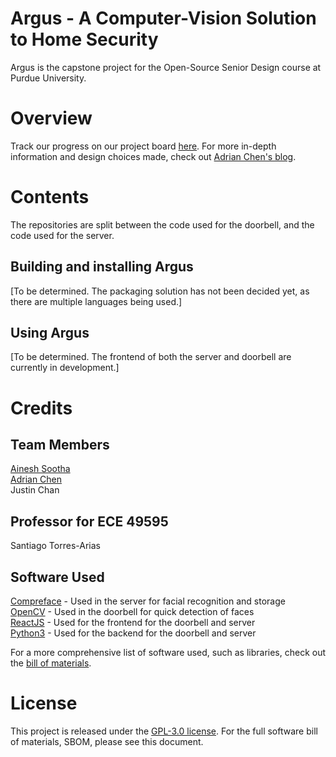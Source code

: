 # Argus - A Computer-Vision Solution to Home Security
Argus is the capstone project for the Open-Source Senior Design course at Purdue University. 

# Overview
Track our progress on our project board [here](https://github.com/users/adrianchen8662/projects/2/views/1).
For more in-depth information and design choices made, check out [Adrian Chen's blog](https://adrianchen8662.github.io/final-project/).

# Contents
The repositories are split between the code used for the doorbell, and the code used for the server. 

## Building and installing Argus
[To be determined. The packaging solution has not been decided yet, as there are multiple languages being used.]

## Using Argus
[To be determined. The frontend of both the server and doorbell are currently in development.]

# Credits
## Team Members
[Ainesh Sootha](https://ainesh.co/)  
[Adrian Chen](https://adrianchen8662.github.io/)  
Justin Chan  

## Professor for ECE 49595
Santiago Torres-Arias

## Software Used
[Compreface](https://github.com/exadel-inc/CompreFace) - Used in the server for facial recognition and storage  
[OpenCV](https://github.com/opencv/opencv) - Used in the doorbell for quick detection of faces  
[ReactJS](https://github.com/facebook/react) - Used for the frontend for the doorbell and server  
[Python3](https://github.com/python/cpython) - Used for the backend for the doorbell and server  

For a more comprehensive list of software used, such as libraries, check out the [bill of materials](). 

# License
This project is released under the [GPL-3.0 license](https://github.com/adrianchen8662/argus/blob/main/LICENSE). For the full software bill of materials, SBOM, please see this document. 
